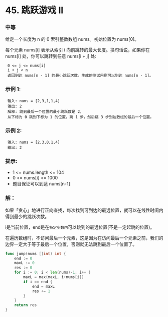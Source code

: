 # 45. 跳跃游戏 II

### 中等

给定一个长度为 n 的 0 索引整数数组 nums。初始位置为 nums[0]。

每个元素 nums[i] 表示从索引 i 向前跳转的最大长度。换句话说，如果你在 nums[i] 处，你可以跳转到任意 nums[i + j] 处:

     0 <= j <= nums[i] 
     i + j < n
     返回到达 nums[n - 1] 的最小跳跃次数。生成的测试用例可以到达 nums[n - 1]。

### 示例 1:

     输入: nums = [2,3,1,1,4]
     输出: 2
     解释: 跳到最后一个位置的最小跳跃数是 2。
     从下标为 0 跳到下标为 1 的位置，跳 1 步，然后跳 3 步到达数组的最后一个位置。

### 示例 2:

     输入: nums = [2,3,0,1,4]
     输出: 2

### 提示:
- 1 <= nums.length <= 104
- 0 <= nums[i] <= 1000
- 题目保证可以到达 nums[n-1]

### 解：

如果「贪心」地进行正向查找，每次找到可到达的最远位置，就可以在线性时间内得到最少的跳跃次数。

i是当前位置，end是在`特定步数内`可以跳到的最远位置(不是一定起跳的位置)。

在遍历数组时，不访问最后一个元素，这是因为在访问最后一个元素之前，我们的边界一定大于等于最后一个位置，否则就无法跳到最后一个位置了。

```go
func jump(nums []int) int {
	end := 0
	maxL := 0
	res := 0
	for i := 0; i < len(nums)-1; i++ {
		maxL = max(maxL, i+nums[i])
		if i == end {
			end = maxL
			res += 1
		}
	}
	return res
}
```